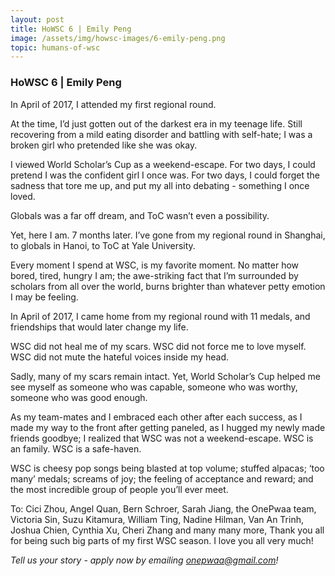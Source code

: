 ```yaml
---
layout: post
title: HoWSC 6 | Emily Peng
image: /assets/img/howsc-images/6-emily-peng.png
topic: humans-of-wsc
---
```


### HoWSC 6 | Emily Peng

In April of 2017, I attended my first regional round.

At the time, I’d just gotten out of the darkest era in my teenage life. Still
recovering from a mild eating disorder and battling with self-hate; I was a
broken girl who pretended like she was okay.

I viewed World Scholar’s Cup as a weekend-escape. For two days, I could pretend
I was the confident girl I once was. For two days, I could forget the sadness
that tore me up, and put my all into debating - something I once loved.

Globals was a far off dream, and ToC wasn’t even a possibility.

Yet, here I am. 7 months later. I’ve gone from my regional round in Shanghai, to
globals in Hanoi, to ToC at Yale University.

Every moment I spend at WSC, is my favorite moment. No matter how bored, tired,
hungry I am; the awe-striking fact that I’m surrounded by scholars from all over
the world, burns brighter than whatever petty emotion I may be feeling.

In April of 2017, I came home from my regional round with 11 medals, and
friendships that would later change my life.

WSC did not heal me of my scars.
WSC did not force me to love myself.
WSC did not mute the hateful voices inside my head.

Sadly, many of my scars remain intact. Yet, World Scholar’s Cup helped me see
myself as someone who was capable, someone who was worthy, someone who was good
enough.

As my team-mates and I embraced each other after each success, as I made my way
to the front after getting paneled, as I hugged my newly made friends goodbye; I
realized that WSC was not a weekend-escape. WSC is an family. WSC is a
safe-haven.

WSC is cheesy pop songs being blasted at top volume; stuffed alpacas; ‘too many’
medals; screams of joy; the feeling of acceptance and reward; and the most
incredible group of people you’ll ever meet.

To: Cici Zhou, Angel Quan, Bern Schroer, Sarah Jiang, the OnePwaa team, Victoria
Sin, Suzu Kitamura, William Ting, Nadine Hilman, Van An Trinh, Joshua Chien,
Cynthia Xu, Cheri Zhang and many many more,
Thank you all for being such big parts of my first WSC season. I love you all
very much!

_Tell us your story - apply now by emailing
[onepwaa@gmail.com](mailto:onepwaa@gmail.com)!_

